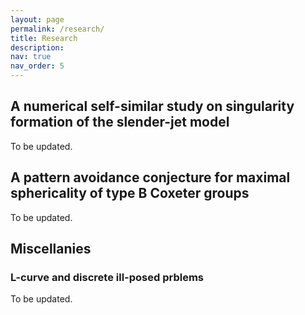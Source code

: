 ```yaml
---
layout: page
permalink: /research/
title: Research
description: 
nav: true
nav_order: 5
---
```


## A numerical self-similar study on singularity formation of the slender-jet model

<!-- In this research, we consider 

$$
\begin{aligned}
    &\partial_t \rho + \partial_x( u \rho) = 0,\\
    &\partial_t (\rho u) + \partial_x(\rho u^2) - \partial_x( \rho^{\frac 12}) = \partial_x (\rho \partial_x u).
\end{aligned}
$$ -->

To be updated.

## A pattern avoidance conjecture for maximal sphericality of type B Coxeter groups

To be updated.

## Miscellanies
### L-curve and discrete ill-posed prblems

To be updated.